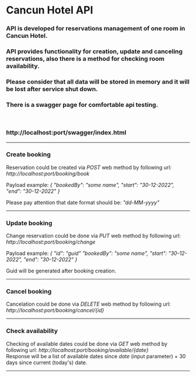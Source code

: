 <h1>Cancun Hotel API</h1>

<h3>API is developed for reservations management of one room in Cancun Hotel.</h3>
<h3>API provides functionality for creation, update and canceling reservations, also there is a method for checking room availability.</h3>
<h3>Please consider that all data will be stored in memory and it will be lost after service shut down.</h3>
<h3>There is a swagger page for comfortable api testing.</h3>
<br/>
<h3>http://localhost:port/swagger/index.html</h3>

<hr/>
<h3>Create booking</h3>
Reservation could be created via <i>POST</i> web method by following url:
<i>http://localhost:port/booking/book</i>

Payload example:
<i>{
  "bookedBy": "some name",
  "start": "30-12-2022",
  "end": "30-12-2022"
}</i>

Please pay attention that date format should be: <i>"dd-MM-yyyy"</i>
<hr/>

<h3>Update booking</h3>
Change reservation could be done via <i>PUT</i> web method by following url:
<i>http://localhost:port/booking/change</i>

Payload example:
<i>{
  "id": "guid" 
  "bookedBy": "some name",
  "start": "30-12-2022",
  "end": "30-12-2022"
}</i>

Guid will be generated after booking creation.

<hr/>

<h3>Cancel booking</h3>
Cancelation could be done via <i>DELETE</i> web method by following url:
<i>http://localhost:port/booking/cancel/{id}</i>

<hr/>

<h3>Check availability</h3>
Checking of available dates could be done via <i>GET</i> web method by following url:
<i>http://localhost:port/booking/available/{date}</i>
</br>
Response will be a list of available dates since <i>date</i> (input parameter) + 30 days since current (today's) date.
<hr/>

